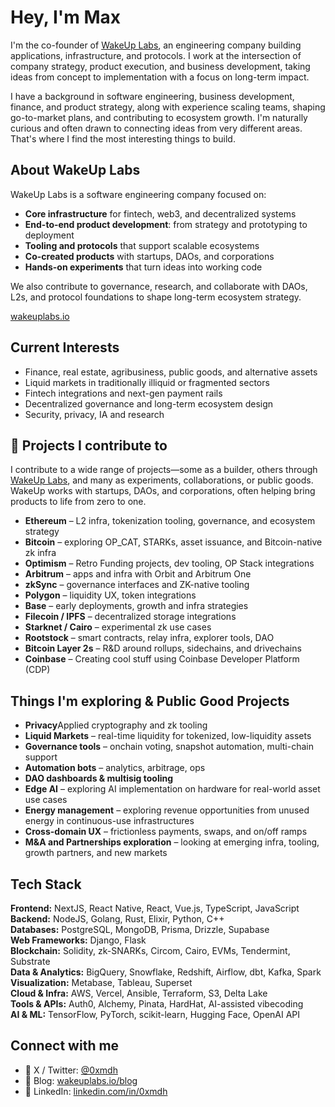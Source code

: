 # Hey, I'm Max 
I'm the co-founder of [WakeUp Labs](https://www.wakeuplabs.io), an engineering company building applications, infrastructure, and protocols. I work at the intersection of company strategy, product execution, and business development, taking ideas from concept to implementation with a focus on long-term impact.

I have a background in software engineering, business development, finance, and product strategy, along with experience scaling teams, shaping go-to-market plans, and contributing to ecosystem growth. I'm naturally curious and often drawn to connecting ideas from very different areas. That's where I find the most interesting things to build.


## About WakeUp Labs

WakeUp Labs is a software engineering company focused on:

- **Core infrastructure** for fintech, web3, and decentralized systems  
- **End-to-end product development**: from strategy and prototyping to deployment  
- **Tooling and protocols** that support scalable ecosystems  
- **Co-created products** with startups, DAOs, and corporations  
- **Hands-on experiments** that turn ideas into working code

We also contribute to governance, research, and collaborate with DAOs, L2s, and protocol foundations to shape long-term ecosystem strategy.

[wakeuplabs.io](https://www.wakeuplabs.io)


## Current Interests

- Finance, real estate, agribusiness, public goods, and alternative assets  
- Liquid markets in traditionally illiquid or fragmented sectors  
- Fintech integrations and next-gen payment rails  
- Decentralized governance and long-term ecosystem design  
- Security, privacy, IA and research  

## 🚀 Projects I contribute to

I contribute to a wide range of projects—some as a builder, others through [WakeUp Labs](https://www.wakeuplabs.io), and many as experiments, collaborations, or public goods. WakeUp works with startups, DAOs, and corporations, often helping bring products to life from zero to one.

- **Ethereum** – L2 infra, tokenization tooling, governance, and ecosystem strategy  
- **Bitcoin** – exploring OP_CAT, STARKs, asset issuance, and Bitcoin-native zk infra  
- **Optimism** – Retro Funding projects, dev tooling, OP Stack integrations  
- **Arbitrum** – apps and infra with Orbit and Arbitrum One  
- **zkSync** – governance interfaces and ZK-native tooling  
- **Polygon** – liquidity UX, token integrations  
- **Base** – early deployments, growth and infra strategies  
- **Filecoin / IPFS** – decentralized storage integrations  
- **Starknet / Cairo** – experimental zk use cases  
- **Rootstock** – smart contracts, relay infra, explorer tools, DAO  
- **Bitcoin Layer 2s** – R&D around rollups, sidechains, and drivechains
- **Coinbase** –  Creating cool stuff using Coinbase Developer Platform (CDP)

## Things I'm exploring & Public Good Projects

- **Privacy**Applied cryptography and zk tooling  
- **Liquid Markets** – real-time liquidity for tokenized, low-liquidity assets 
- **Governance tools** – onchain voting, snapshot automation, multi-chain support
- **Automation bots** – analytics, arbitrage, ops  
- **DAO dashboards & multisig tooling**  
- **Edge AI** – exploring AI implementation on hardware for real-world asset use cases  
- **Energy management** – exploring revenue opportunities from unused energy in continuous-use infrastructures
- **Cross-domain UX** – frictionless payments, swaps, and on/off ramps  
- **M&A and Partnerships exploration** – looking at emerging infra, tooling, growth partners, and new markets

  
## Tech Stack

**Frontend:** NextJS, React Native, React, Vue.js, TypeScript, JavaScript  
**Backend:** NodeJS, Golang, Rust, Elixir, Python, C++  
**Databases:** PostgreSQL, MongoDB, Prisma, Drizzle, Supabase  
**Web Frameworks:** Django, Flask  
**Blockchain:** Solidity, zk-SNARKs, Circom, Cairo, EVMs, Tendermint, Substrate  
**Data & Analytics:** BigQuery, Snowflake, Redshift, Airflow, dbt, Kafka, Spark  
**Visualization:** Metabase, Tableau, Superset  
**Cloud & Infra:** AWS, Vercel, Ansible, Terraform, S3, Delta Lake  
**Tools & APIs:** Auth0, Alchemy, Pinata, HardHat, AI-assisted vibecoding  
**AI & ML:** TensorFlow, PyTorch, scikit-learn, Hugging Face, OpenAI API

## Connect with me

- 🧠 X / Twitter: [@0xmdh](https://x.com/0xmdh)
- 📝 Blog: [wakeuplabs.io/blog](https://www.wakeuplabs.io/blog)
- 💼 LinkedIn: [linkedin.com/in/0xmdh](https://www.linkedin.com/in/0xmdh)
